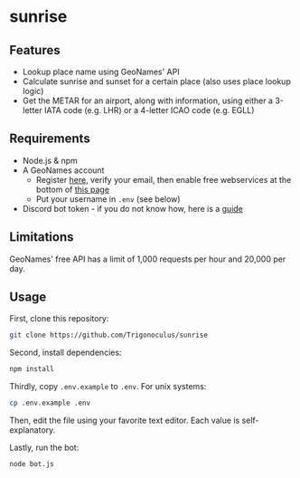 sunrise
===

Features
---
- Lookup place name using GeoNames' API
- Calculate sunrise and sunset for a certain place (also uses place lookup logic)
- Get the METAR for an airport, along with information, using either a 3-letter IATA code (e.g. LHR) or a 4-letter ICAO code (e.g. EGLL)

Requirements
---
- Node.js & npm
- A GeoNames account
    - Register [here](http://www.geonames.org/login), verify your email, then enable free webservices at the bottom of [this page](http://www.geonames.org/manageaccount)
    - Put your username in `.env` (see below)
- Discord bot token - if you do not know how, here is a [guide](https://discordjs.guide/preparations/setting-up-a-bot-application.html)

Limitations
---
GeoNames' free API has a limit of 1,000 requests per hour and 20,000 per day.

Usage
---
First, clone this repository:

```bash
git clone https://github.com/Trigonoculus/sunrise
```

Second, install dependencies:

```bash
npm install
```

Thirdly, copy `.env.example` to `.env`. For unix systems:

```bash
cp .env.example .env
```

Then, edit the file using your favorite text editor. Each value is self-explanatory.

Lastly, run the bot:

```bash
node bot.js
```